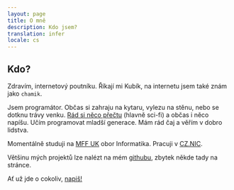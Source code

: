 ```yaml
---
layout: page
title: O mně
description: Kdo jsem?
translation: infer
locale: cs
---
```


## Kdo?

Zdravím, internetový poutníku. Říkají mi Kubík, na internetu jsem také znám jako `chamik`.

Jsem programátor. Občas si zahraju na kytaru, vylezu na stěnu, nebo se dotknu trávy venku. [Rád si něco přečtu](https://knih.chamik.eu/) (hlavně sci-fi) a občas i něco napíšu. Učím programovat mladší generace. Mám rád čaj a věřím v dobro lidstva.

Momentálně studuji na [MFF UK](https://www.mff.cuni.cz/) obor Informatika. Pracuji v [CZ.NIC](https://www.nic.cz/).

Většinu mých projektů lze nalézt na mém [githubu](https://github.com/chamik), zbytek někde tady na stránce.

Ať už jde o cokoliv, [napiš!](/contact)